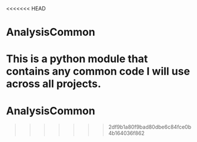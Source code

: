<<<<<<< HEAD
# AnalysisCommon

This is a python module that contains any common code I will
use across all projects.
=======
AnalysisCommon
==============
>>>>>>> 2df9b1a80f9bad80dbe6c84fce0b4b164036f862
